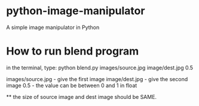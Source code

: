 # python-image-manipulator
A simple image manipulator in Python









# How to run blend program
in the terminal, type:
	python blend.py images/source.jpg image/dest.jpg 0.5

images/source.jpg 		- give the first image
image/dest.jpg 			- give the second image
0.5						- the value can be between 0 and 1 in float

** the size of source image and dest image should be SAME.
